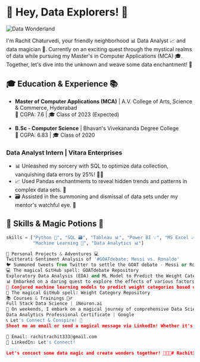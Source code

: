 <!-- Hey there, I'm Rachit Chaturvedi! -->
<!-- Welcome to my Data Wonderland! 🚀 -->

# 🌟 Hey, Data Explorers! 👋

![Data Wonderland](https://media.giphy.com/media/3oEjHP1rzsUz7H5G2U/giphy.gif)

I'm Rachit Chaturvedi, your friendly neighborhood 📊 Data Analyst 📈 and data magician 🔮. Currently on an exciting quest through the mystical realms of data while pursuing my Master's in Computer Applications (MCA) 🎓. Together, let's dive into the unknown and weave some data enchantment! 🌟

## 🎓 Education & Experience 📚

- **Master of Computer Applications (MCA)** | A.V. College of Arts, Science & Commerce, Hyderabad  
  🌟 CGPA: 7.6 | 🎓 Class of 2023 (Expected)

- **B.Sc - Computer Science** | Bhavan's Vivekananda Degree College  
  🌟 CGPA: 6.83 | 🎓 Class of 2020

### Data Analyst Intern | Vitara Enterprises
- 📊 Unleashed my sorcery with SQL to optimize data collection, vanquishing data errors by 25%! 🧙‍♂️
- 📈 Used Pandas enchantments to reveal hidden trends and patterns in complex data sets. 🌌
- 🗃️ Assisted in the summoning and dismissal of data sets under my mentor's watchful eye. 💼

## 🔧 Skills & Magic Potions 🧪

```python
skills = ["Python 🐍", "SQL 🗃️", "Tableau 📊", "Power BI 💡", "MS Excel 📈",
          "Machine Learning 🤖", "Data Analytics 📊"]

🚀 Personal Projects & Adventures 💻
Twitterati Sentiment Analysis of '#GOATdebate: Messi vs. Ronaldo'
🐦 Summoned tweets from Twitter to settle the GOAT debate - Messi or Ronaldo? NLP-powered sentiment analysis! 🏆
💻 The magical GitHub spell: GOATdebate Repository
Exploratory Data Analysis (EDA) and ML Model to Predict the Weight Category
📊 Embarked on a daring quest to explore the effects of various factors on a person's weight. Data detective mode: ON 🔎
🤖 Conjured machine learning models to predict weight categories based on the mystical inputs. Weight guessing game: Achieved! 🏋️
💾 The magical GitHub spell: Weight Category Repository
📚 Courses & Trainings 🧙‍♂️
Full Stack Data Science | iNeuron.ai
📆 On weekends, I embark on a magical journey of comprehensive Data Science training. Join the quest! 🚀
Data Analytics Professional Certificate | Google
📞 Let's Connect & Conspire! 🔮
Shoot me an email or send a magical message via LinkedIn! Whether it's for a mystical project, a data chat, or simply to say "Alakazam," I'm always up for magical conversations! 🧙‍♂️🦉✉️

📧 Email: rachitrachit333@gmail.com
🔮 LinkedIn: Let's Connect!

Let's concoct some data magic and create wonders together! 🌟🌌🔮#   R a c h i t 3 
 
 
